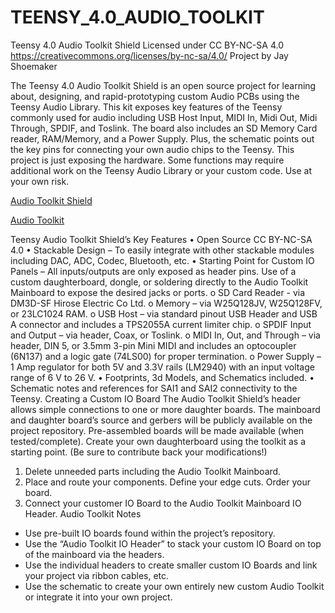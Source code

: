 # TEENSY_4.0_AUDIO_TOOLKIT
Teensy 4.0 Audio Toolkit Shield
Licensed under CC BY-NC-SA 4.0
https://creativecommons.org/licenses/by-nc-sa/4.0/
Project by Jay Shoemaker


The Teensy 4.0 Audio Toolkit Shield is an open source project for learning about, designing, and rapid-prototyping custom Audio PCBs using the Teensy Audio Library. This kit exposes key features of the Teensy commonly used for audio including USB Host Input, MIDI In, Midi Out, Midi Through, SPDIF, and Toslink. The board also includes an SD Memory Card reader, RAM/Memory, and a Power Supply. Plus, the schematic points out the key pins for connecting your own audio chips to the Teensy. This project is just exposing the hardware. Some functions may require additional work on the Teensy Audio Library or your custom code. Use at your own risk. 
 
 [Audio Toolkit Shield](https://github.com/JayShoe/TEENSY_4.0_AUDIO_TOOLKIT/blob/master/documents/images/Teensy_4.0_Audio_Toolkit_Shield_image_1.jpg)
 
 [Audio Toolkit](https://github.com/JayShoe/TEENSY_4.0_AUDIO_TOOLKIT/blob/master/documents/images/Teensy_4.0_Audio_Toolkit_Shield_image_2.jpg)
 
 

Teensy Audio Toolkit Shield’s Key Features
•	Open Source CC BY-NC-SA 4.0
•	Stackable Design – To easily integrate with other stackable modules including DAC, ADC, Codec, Bluetooth, etc. 
•	Starting Point for Custom IO Panels – All inputs/outputs are only exposed as header pins. Use of a custom daughterboard, dongle, or soldering directly to the Audio Toolkit Mainboard to expose the desired jacks or ports. 
o	SD Card Reader  - via DM3D-SF Hirose Electric Co Ltd. 
o	Memory – via W25Q128JV, W25Q128FV, or 23LC1024 RAM. 
o	USB Host – via standard pinout USB Header and USB A connector and includes a TPS2055A current limiter chip. 
o	SPDIF Input and Output – via header, Coax, or Toslink.
o	MIDI In, Out, and Through – via header, DIN 5, or 3.5mm 3-pin Mini MIDI and includes an optocoupler (6N137) and a logic gate (74LS00) for proper termination. 
o	Power Supply – 1 Amp regulator for both 5V and 3.3V rails (LM2940) with an input voltage range of 6 V to 26 V. 
•	Footprints, 3d Models, and Schematics included. 
•	Schematic notes and references for SAI1 and SAI2 connectivity to the Teensy. 
Creating a Custom IO Board
The Audio Toolkit Shield’s header allows simple connections to one or more daughter boards. The mainboard and daughter board’s source and gerbers will be publicly available on the project repository. Pre-assembled boards will be made available (when tested/complete). Create your own daughterboard using the toolkit as a starting point. (Be sure to contribute back your modifications!)
1.	Delete unneeded parts including the Audio Toolkit Mainboard. 
2.	Place and route your components. Define your edge cuts. Order your board. 
3.	Connect your customer IO Board to the Audio Toolkit Mainboard IO Header. 
Audio Toolkit Notes
-	Use pre-built IO boards found within the project’s repository. 
-	Use the “Audio Toolkit IO Header” to stack your custom IO Board on top of the mainboard via the headers. 
-	Use the individual headers to create smaller custom IO Boards and link your project via ribbon cables, etc. 
-	Use the schematic to create your own entirely new custom Audio Toolkit or integrate it into your own project. 

 
 
